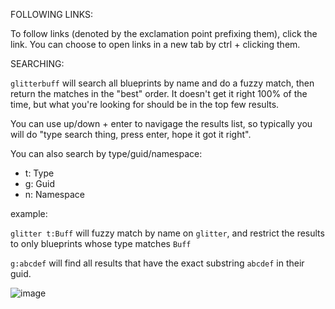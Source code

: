 
FOLLOWING LINKS:

To follow links (denoted by the exclamation point prefixing them), click the link. You can choose to open links in a new tab by ctrl + clicking them. 

SEARCHING:

`glitterbuff` will search all blueprints by name and do a fuzzy match, then return the matches in the "best" order. It doesn't get it right 100% of the time, but what you're looking for should be in the top few results.

You can use up/down + enter to navigage the results list, so typically you will do "type search thing, press enter, hope it got it right".

You can also search by type/guid/namespace:

 * t: Type
 * g: Guid
 * n: Namespace

example:

`glitter t:Buff` will fuzzy match by name on `glitter`, and restrict the results to only blueprints whose type matches `Buff`

`g:abcdef` will find all results that have the exact substring `abcdef` in their guid.

![image](https://user-images.githubusercontent.com/65080026/146615602-b4172618-ea8f-4695-9d2f-2b746f942f56.png)
